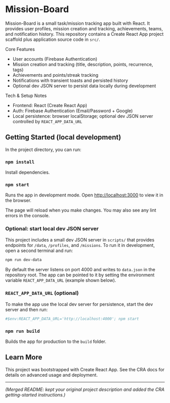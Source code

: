 # Mission-Board

Mission-Board is a small task/mission tracking app built with React. It provides user profiles, mission creation and tracking, achievements, teams, and notification history. This repository contains a Create React App project scaffold plus application source code in `src/`.

Core Features
- User accounts (Firebase Authentication)
- Mission creation and tracking (title, description, points, recurrence, tags)
- Achievements and points/streak tracking
- Notifications with transient toasts and persisted history
- Optional dev JSON server to persist data locally during development

Tech & Setup Notes
- Frontend: React (Create React App)
- Auth: Firebase Authentication (Email/Password + Google)
- Local persistence: browser localStorage; optional dev JSON server controlled by `REACT_APP_DATA_URL`

## Getting Started (local development)

In the project directory, you can run:

### `npm install`

Install dependencies.

### `npm start`

Runs the app in development mode.
Open [http://localhost:3000](http://localhost:3000) to view it in the browser.

The page will reload when you make changes. You may also see any lint errors in the console.

### Optional: start local dev JSON server

This project includes a small dev JSON server in `scripts/` that provides endpoints for `/data`, `/profiles`, and `/missions`. To run it in development, open a second terminal and run:

```powershell
npm run dev-data
```

By default the server listens on port 4000 and writes to `data.json` in the repository root. The app can be pointed to it by setting the environment variable `REACT_APP_DATA_URL` (example shown below).

### `REACT_APP_DATA_URL` (optional)

To make the app use the local dev server for persistence, start the dev server and then run:

```powershell
#$env:REACT_APP_DATA_URL='http://localhost:4000'; npm start
```

### `npm run build`

Builds the app for production to the `build` folder.

## Learn More

This project was bootstrapped with Create React App. See the CRA docs for details on advanced usage and deployment.

---

*(Merged README: kept your original project description and added the CRA getting-started instructions.)*
